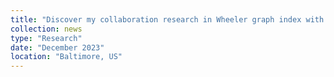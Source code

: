 ```yaml
---
title: "Discover my collaboration research in Wheeler graph index with <a href='https://www.linkedin.com/in/perry0513/' target='_blank'>Pei-Wei Chen</a>, <a href='https://www.langmead-lab.org/' target='_blank'>Ben Langmead</a> and <a href='https://people.eecs.berkeley.edu/~sseshia/' target='_blank'>Sanjit A. Seshia</a>, featured by JHU CS Department. Read the full story here: <a href='https://www.cs.jhu.edu/news/the-human-genome-is-biased-but-rearranging-it-can-help/' target='_blank'>post</a>."
collection: news
type: "Research"
date: "December 2023"
location: "Baltimore, US"
---
```

